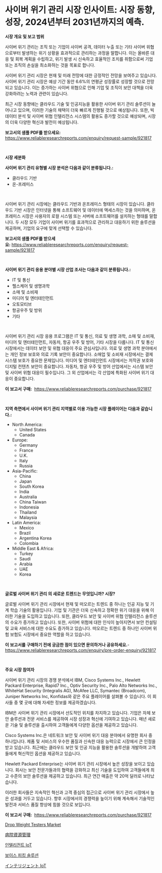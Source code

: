 <p><h1>사이버 위기 관리 시장 인사이트: 시장 동향, 성장, 2024년부터 2031년까지의 예측.</h1></p><p><strong>시장 개요 및 보고 범위</strong></p>
<p><p>사이버 위기 관리는 조직 또는 기업이 사이버 공격, 데이터 누출 또는 기타 사이버 위협으로부터 발생하는 위기 상황을 효과적으로 관리하는 과정을 말합니다. 이는 올바른 대응 및 회복 계획을 수립하고, 위기 발생 시 신속하고 효율적인 조치를 취함으로써 기업 또는 조직의 손실을 최소화하는 것을 목표로 합니다. </p><p>사이버 위기 관리 시장은 현재 및 미래 전망에 대한 긍정적인 전망을 보여주고 있습니다. 사이버 위기 관리 시장은 예상 기간 동안 6.6%의 연평균 성장률로 성장할 것으로 전망되고 있습니다. 이는 증가하는 사이버 위협으로 인해 기업 및 조직이 보안 대책을 더욱 강화하려는 노력과 관련이 있습니다. </p><p>최근 시장 동향에는 클라우드 기술 및 인공지능을 활용한 사이버 위기 관리 솔루션이 늘어나고 있으며, 이러한 기술의 채택이 더욱 빠르게 진행될 것으로 예상됩니다. 또한, 빅데이터 분석 및 사이버 위협 인텔리전스 시스템의 활용도 증가할 것으로 예상되며, 시장의 더욱 다양한 혁신과 발전이 예상됩니다.</p></p>
<p><strong>보고서의 샘플 PDF를 받으세요:</strong> <a href="https://www.reliableresearchreports.com/enquiry/request-sample/921817">https://www.reliableresearchreports.com/enquiry/request-sample/921817</a></p>
<p>&nbsp;</p>
<p><strong>시장 세분화</strong></p>
<p><strong>사이버 위기 관리 유형별 시장 분석은 다음과 같이 분류됩니다.:</strong></p>
<p><ul><li>클라우드 기반</li><li>온-프레미스</li></ul></p>
<p>&nbsp;</p>
<p><p>사이버 위기 관리 시장에는 클라우드 기반과 온프레미스 형태의 시장이 있습니다. 클라우드 기반 시장은 인터넷을 통해 소프트웨어 및 데이터에 액세스하는 것을 의미하며, 온프레미스 시장은 사용자의 로컬 시스템 또는 서버에 소프트웨어를 설치하는 형태를 말합니다. 두 시장 모두 기업이 사이버 위기를 효과적으로 관리하고 대응하기 위한 솔루션을 제공하며, 기업의 요구에 맞게 선택할 수 있습니다.</p></p>
<p><strong>보고서의 샘플 PDF를 받으세요:</strong>&nbsp;<a href="https://www.reliableresearchreports.com/enquiry/request-sample/921817">https://www.reliableresearchreports.com/enquiry/request-sample/921817</a></p>
<p>&nbsp;</p>
<p><strong> 사이버 위기 관리 응용 분야별 시장 산업 조사는 다음과 같이 분류됩니다.:</strong></p>
<p><ul><li>IT 및 통신</li><li>헬스케어 및 생명과학</li><li>소매 및 소비재</li><li>미디어 및 엔터테인먼트</li><li>오토모티브</li><li>항공우주 및 방위</li><li>기타</li></ul></p>
<p>&nbsp;</p>
<p><p>사이버 위기 관리 시장 응용 프로그램은 IT 및 통신, 의료 및 생명 과학, 소매 및 소비재, 미디어 및 엔터테인먼트, 자동차, 항공 우주 및 방어, 기타 시장을 다룹니다. IT 및 통신 시장에서는 데이터 보안 및 위협 대응이 주요 관심사입니다. 의료 및 생명 과학 분야에서는 개인 정보 보호와 의료 기록 보안이 중요합니다. 소매업 및 소비재 시장에서는 결제 시스템 보호가 중요한 문제입니다. 미디어 및 엔터테인먼트 시장에서는 저작권 보호와 디지털 컨텐츠 보안이 중요합니다. 자동차, 항공 우주 및 방어 산업에서는 시스템 보안 및 사이버 위협 대응이 필수입니다. 그 외 산업에서는 각 산업에 특화된 사이버 위기 대응이 중요합니다.</p></p>
<p><strong>이 보고서 구매:</strong>&nbsp; <a href="https://www.reliableresearchreports.com/purchase/921817">https://www.reliableresearchreports.com/purchase/921817</a></p>
<p>&nbsp;</p>
<p><strong>지역 측면에서 사이버 위기 관리 지역별로 이용 가능한 시장 플레이어는 다음과 같습니다.:</strong></p>
<p><ul>
    <li>
        North America:
        <ul>
            <li>United States</li>
            <li>Canada</li>
        </ul>
    </li>
    <li>
        Europe:
        <ul>
            <li>Germany</li>
            <li>France</li>
            <li>U.K.</li>
            <li>Italy</li>
            <li>Russia</li>
        </ul>
    </li>
    <li>
        Asia-Pacific:
        <ul>
            <li>China</li>
            <li>Japan</li>
            <li>South Korea</li>
            <li>India</li>
            <li>Australia</li>
            <li>China Taiwan</li>
            <li>Indonesia</li>
            <li>Thailand</li>
            <li>Malaysia</li>
        </ul>
    </li>
    <li>
        Latin America:
        <ul>
            <li>Mexico</li>
            <li>Brazil</li>
            <li>Argentina Korea</li>
            <li>Colombia</li>
        </ul>
    </li>
    <li>
        Middle East & Africa:
        <ul>
            <li>Turkey</li>
            <li>Saudi</li>
            <li>Arabia</li>
            <li>UAE</li>
            <li>Korea</li>
        </ul>
    </li>
    </ul></p>
<p>&nbsp;</p>
<p><strong>글로벌 사이버 위기 관리 의 새로운 트렌드는 무엇입니까? 시장?</strong></p>
<p><p>글로벌 사이버 위기 관리 시장에서 현재 및 떠오르는 트렌드 중 하나는 인공 지능 및 기계 학습 기술의 활용입니다. 기업 및 기관은 더욱 신속하고 정확한 위기 대응을 위해 이러한 기술을 도입하고 있습니다. 또한, 클라우드 보안 및 사이버 위협 인텔리전스 솔루션의 수요가 증가하고 있습니다. 또한, 사이버 위험에 대한 인식이 높아지면서 보안 컨설팅 및 교육 서비스에 대한 수요도 증가하고 있습니다. 떠오르는 트렌드 중 하나인 사이버 위험 보험도 시장에서 중요한 역할을 하고 있습니다.</p></p>
<p><strong>이 보고서를 구매하기 전에 궁금한 점이 있으면 문의하거나 공유하세요.</strong>- <a href="https://www.reliableresearchreports.com/enquiry/pre-order-enquiry/921817">https://www.reliableresearchreports.com/enquiry/pre-order-enquiry/921817</a></p>
<p>&nbsp;</p>
<p><strong>주요 시장 참여자</strong></p>
<p><p>사이버 위기 관리 시장의 경쟁 분석에서 IBM, Cisco Systems Inc., Hewlett Packard Enterprise, Rapid7 Inc., Optiv Security Inc., Palo Alto Networks Inc., WhiteHat Security (Integralis AG), McAfee LLC, Symantec (Broadcom), Juniper Networks Inc, Konfidas와 같은 주요 플레이어를 살펴볼 수 있습니다. 이 회사들 중 몇 곳에 대해 자세한 정보를 제공하겠습니다.</p><p>IBM은 사이버 위기 관리 시장에서 선도적인 위치를 차지하고 있습니다. 기업은 자체 보안 솔루션과 전문 서비스를 제공하여 시장 성장과 혁신에 기여하고 있습니다. 매년 새로운 기술 및 솔루션을 출시하여 고객들에게 다양한 옵션을 제공하고 있습니다.</p><p>Cisco Systems Inc.은 네트워크 보안 및 사이버 위기 대응 분야에서 유명한 회사 중 하나입니다. 제품 및 서비스의 우수한 품질과 신속한 대응 능력으로 시장에서 큰 인정을 받고 있습니다. 최근에는 클라우드 보안 및 인공 지능을 활용한 솔루션을 개발하여 고객들에게 혁신적인 옵션을 제공하고 있습니다.</p><p>Hewlett Packard Enterprise는 사이버 위기 관리 시장에서 높은 성장을 보이고 있습니다. 회사는 보안 전문가들과의 협력을 강화하고 최신 기술을 도입하여 고객들에게 최고 수준의 보안 솔루션을 제공하고 있습니다. 최근 연간 매출은 약 20억 달러로 나타났습니다.</p><p>이러한 회사들은 지속적인 혁신과 고객 중심의 접근으로 사이버 위기 관리 시장에서 높은 성과를 거두고 있습니다. 향후 시장에서의 경쟁력을 높이기 위해 계속해서 기술적인 발전과 서비스 품질 향상에 힘쓸 것으로 보입니다.</p></p>
<p><strong>이 보고서 구매:</strong>&nbsp;&nbsp;<a href="https://www.reliableresearchreports.com/purchase/921817">https://www.reliableresearchreports.com/purchase/921817</a></p>
<p><p><a href="https://issuu.com/reportprime-2/docs/drop-weight-testers-market-size-2030.pptx">Drop Weight Testers Market</a></p><p><a href="https://github.com/mohamedbakry57/Market-Research-Report-List-2/blob/main/1823906182345.md">病院資源管理</a></p><p><a href="https://github.com/laholand/Market-Research-Report-List-2/blob/main/9849934182341.md">인텔리전트 IoT</a></p><p><a href="https://github.com/sougarounis/Market-Research-Report-List-2/blob/main/2054474182342.md">보이스 피킹 솔루션</a></p><p><a href="https://github.com/lababdou/Market-Research-Report-List-2/blob/main/8392790182346.md">インテリジェント IoT</a></p></p>
